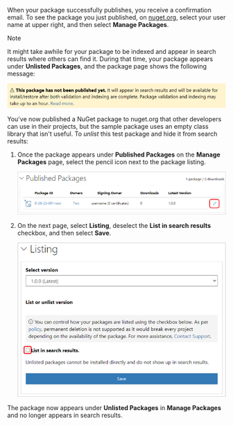 When your package successfully publishes, you receive a confirmation email. To see the package you just published, on [nuget.org](https://www.nuget.org/), select your user name at upper right, and then select **Manage Packages**.

> [!NOTE]
> It might take awhile for your package to be indexed and appear in search results where others can find it. During that time, your package appears under **Unlisted Packages**, and the package page shows the following message:
> 
> ![This package has not been indexed yet. It will appear in search results and will be available for install/restore after indexing is complete.](../media/QS_Create-03-NotIndexed.png)

You've now published a NuGet package to nuget.org that other developers can use in their projects, but the sample package uses an empty class library that isn't useful. To *unlist* this test package and hide it from search results:

1. Once the package appears under **Published Packages** on the **Manage Packages** page, select the pencil icon next to the package listing.

   ![Screenshot that shows the Edit icon for a package listing on nuget.org.](../media/qs_create-vs-03-trash-can.png)

1. On the next page, select **Listing**, deselect the **List in search results** checkbox, and then select **Save**.

   ![Screenshot that shows clearing the List checkbox for a package on nuget.org.](../media/qs_create-vs-04-unlist.png)

The package now appears under **Unlisted Packages** in **Manage Packages** and no longer appears in search results.
